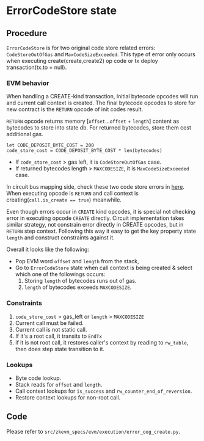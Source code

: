 # ErrorCodeStore state

## Procedure
`ErrorCodeStore` is for two original code store related errors: `CodeStoreOutOfGas` and `MaxCodeSizeExceeded`. This type of error only occurs when executing create(create,create2) op code or tx deploy transaction(tx.to = null).

### EVM behavior
When handling a CREATE-kind transaction, Initial bytecode opcodes will run and current call context is created. The final bytecode opcodes to store for new contract is the `RETURN` opcode of init codes result.

`RETURN` opcode returns memory [`offset`...`offset` + `length`] content as bytecodes to store into state db. For returned bytecodes, store them cost additional gas.   

```
let CODE_DEPOSIT_BYTE_COST = 200
code_store_cost = CODE_DEPOSIT_BYTE_COST * len(bytecodes)
``` 

- If `code_store_cost` > gas left, it is `CodeStoreOutOfGas` case.
- If returned bytecodes length > `MAXCODESIZE`, it is `MaxCodeSizeExceeded` case.  

In circuit bus mapping side, check these two code store errors in [here](https://github.com/privacy-scaling-explorations/zkevm-circuits/blob/main/bus-mapping/src/circuit_input_builder/input_state_ref.rs#L1148&L1155). When executing opcode is `RETURN` and call context is creating(`call.is_create == true`) meanwhile.  

Even though errors occur in `CREATE` kind opcodes, it is special not checking error in executing opcode `CREATE` directly. Circuit implementation takes similar strategy, not constrain error directly in CREATE opcodes, but in `RETURN` step context. Following this way it easy to get the key property state `length` and construct constraints against it.

Overall it looks like the following:  
- Pop EVM word `offset` and `length` from the stack, 
- Go to `ErrorCodeStore` state when call context is being created & select which one of the followings occurs:
  1. Storing `length` of bytecodes runs out of gas.
  2. `length` of bytecodes exceeds `MAXCODESIZE`.

### Constraints
1. `code_store_cost` > gas_left or `length` > `MAXCODESIZE`
2. Current call must be failed.
3. Current call is not static call.
4. If it's a root call, it transits to `EndTx`
5. if it is not root call, it restores caller's context by reading to `rw_table`, then does step state transition to it.

### Lookups
- Byte code lookup.
- Stack reads for `offset` and `length`. 
- Call context lookups for `is_success` and `rw_counter_end_of_reversion`.
- Restore context lookups for non-root call.

## Code
   Please refer to `src/zkevm_specs/evm/execution/error_oog_create.py`.